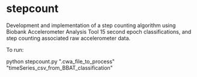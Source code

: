 # stepcount
Development and implementation of a step counting algorithm using Biobank Accelerometer Analysis Tool
15 second epoch classifications, and step counting associated raw accelerometer data.

To run:

python stepcount.py ".cwa_file_to_process" "timeSeries_csv_from_BBAT_classification"
